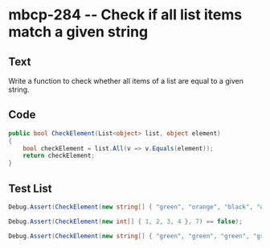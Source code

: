 # mbcp-284 -- Check if all list items match a given string

## Text

Write a function to check whether all items of a list are equal to a given string.

## Code

```csharp
public bool CheckElement(List<object> list, object element)  
{  
    bool checkElement = list.All(v => v.Equals(element));  
    return checkElement;  
}
```

## Test List

```csharp
Debug.Assert(CheckElement(new string[] { "green", "orange", "black", "white" }, 'blue') == false);
```

```csharp
Debug.Assert(CheckElement(new int[] { 1, 2, 3, 4 }, 7) == false);
```

```csharp
Debug.Assert(CheckElement(new string[] { "green", "green", "green", "green" }, 'green') == true);
```
